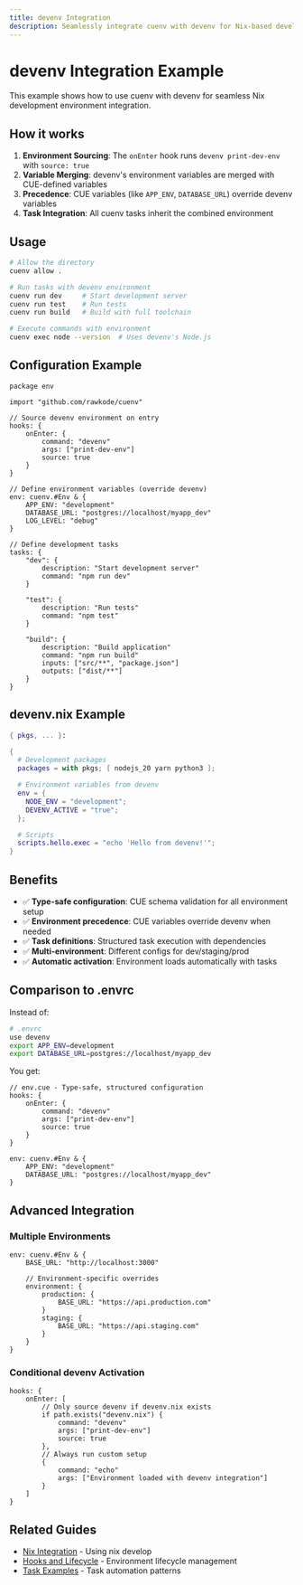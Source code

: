 ```yaml
---
title: devenv Integration
description: Seamlessly integrate cuenv with devenv for Nix-based development environments
---
```


# devenv Integration Example

This example shows how to use cuenv with devenv for seamless Nix development environment integration.

## How it works

1. **Environment Sourcing**: The `onEnter` hook runs `devenv print-dev-env` with `source: true`
2. **Variable Merging**: devenv's environment variables are merged with CUE-defined variables
3. **Precedence**: CUE variables (like `APP_ENV`, `DATABASE_URL`) override devenv variables
4. **Task Integration**: All cuenv tasks inherit the combined environment

## Usage

```bash
# Allow the directory
cuenv allow .

# Run tasks with devenv environment
cuenv run dev     # Start development server
cuenv run test    # Run tests
cuenv run build   # Build with full toolchain

# Execute commands with environment
cuenv exec node --version  # Uses devenv's Node.js
```

## Configuration Example

```cue
package env

import "github.com/rawkode/cuenv"

// Source devenv environment on entry
hooks: {
    onEnter: {
        command: "devenv"
        args: ["print-dev-env"]
        source: true
    }
}

// Define environment variables (override devenv)
env: cuenv.#Env & {
    APP_ENV: "development"
    DATABASE_URL: "postgres://localhost/myapp_dev"
    LOG_LEVEL: "debug"
}

// Define development tasks
tasks: {
    "dev": {
        description: "Start development server"
        command: "npm run dev"
    }

    "test": {
        description: "Run tests"
        command: "npm test"
    }

    "build": {
        description: "Build application"
        command: "npm run build"
        inputs: ["src/**", "package.json"]
        outputs: ["dist/**"]
    }
}
```

## devenv.nix Example

```nix
{ pkgs, ... }:

{
  # Development packages
  packages = with pkgs; [ nodejs_20 yarn python3 ];

  # Environment variables from devenv
  env = {
    NODE_ENV = "development";
    DEVENV_ACTIVE = "true";
  };

  # Scripts
  scripts.hello.exec = "echo 'Hello from devenv!'";
}
```

## Benefits

- ✅ **Type-safe configuration**: CUE schema validation for all environment setup
- ✅ **Environment precedence**: CUE variables override devenv when needed
- ✅ **Task definitions**: Structured task execution with dependencies
- ✅ **Multi-environment**: Different configs for dev/staging/prod
- ✅ **Automatic activation**: Environment loads automatically with tasks

## Comparison to .envrc

Instead of:

```bash
# .envrc
use devenv
export APP_ENV=development
export DATABASE_URL=postgres://localhost/myapp_dev
```

You get:

```cue
// env.cue - Type-safe, structured configuration
hooks: {
    onEnter: {
        command: "devenv"
        args: ["print-dev-env"]
        source: true
    }
}

env: cuenv.#Env & {
    APP_ENV: "development"
    DATABASE_URL: "postgres://localhost/myapp_dev"
}
```

## Advanced Integration

### Multiple Environments

```cue
env: cuenv.#Env & {
    BASE_URL: "http://localhost:3000"

    // Environment-specific overrides
    environment: {
        production: {
            BASE_URL: "https://api.production.com"
        }
        staging: {
            BASE_URL: "https://api.staging.com"
        }
    }
}
```

### Conditional devenv Activation

```cue
hooks: {
    onEnter: [
        // Only source devenv if devenv.nix exists
        if path.exists("devenv.nix") {
            command: "devenv"
            args: ["print-dev-env"]
            source: true
        },
        // Always run custom setup
        {
            command: "echo"
            args: ["Environment loaded with devenv integration"]
        }
    ]
}
```

## Related Guides

- [Nix Integration](/guides/nix-integration/) - Using nix develop
- [Hooks and Lifecycle](/reference/hooks/) - Environment lifecycle management
- [Task Examples](/guides/task-examples/) - Task automation patterns
